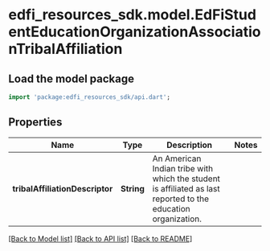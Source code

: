 # edfi_resources_sdk.model.EdFiStudentEducationOrganizationAssociationTribalAffiliation

## Load the model package
```dart
import 'package:edfi_resources_sdk/api.dart';
```

## Properties
Name | Type | Description | Notes
------------ | ------------- | ------------- | -------------
**tribalAffiliationDescriptor** | **String** | An American Indian tribe with which the student is affiliated as last reported to the education organization. | 

[[Back to Model list]](../README.md#documentation-for-models) [[Back to API list]](../README.md#documentation-for-api-endpoints) [[Back to README]](../README.md)


